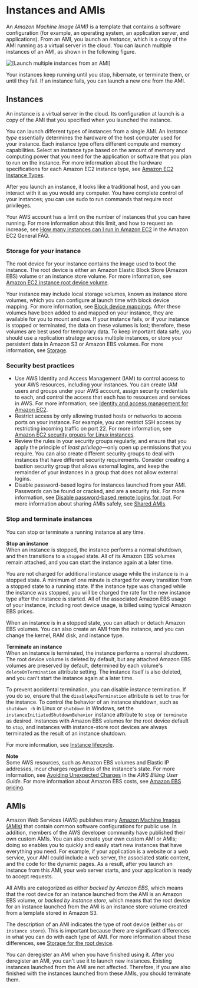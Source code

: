# Instances and AMIs<a name="ec2-instances-and-amis"></a>

An *Amazon Machine Image \(AMI\)* is a template that contains a software configuration \(for example, an operating system, an application server, and applications\)\. From an AMI, you launch an *instance*, which is a copy of the AMI running as a virtual server in the cloud\. You can launch multiple instances of an AMI, as shown in the following figure\.

![\[Launch multiple instances from an AMI\]](http://docs.aws.amazon.com/AWSEC2/latest/UserGuide/images/architecture_ami_instance.png)

Your instances keep running until you stop, hibernate, or terminate them, or until they fail\. If an instance fails, you can launch a new one from the AMI\.

## Instances<a name="instances"></a>

An instance is a virtual server in the cloud\. Its configuration at launch is a copy of the AMI that you specified when you launched the instance\.

You can launch different types of instances from a single AMI\. An *instance type* essentially determines the hardware of the host computer used for your instance\. Each instance type offers different compute and memory capabilities\. Select an instance type based on the amount of memory and computing power that you need for the application or software that you plan to run on the instance\. For more information about the hardware specifications for each Amazon EC2 instance type, see [Amazon EC2 Instance Types](https://aws.amazon.com/ec2/instance-types/)\.

After you launch an instance, it looks like a traditional host, and you can interact with it as you would any computer\. You have complete control of your instances; you can use sudo to run commands that require root privileges\.

Your AWS account has a limit on the number of instances that you can have running\. For more information about this limit, and how to request an increase, see [How many instances can I run in Amazon EC2](http://aws.amazon.com/ec2/faqs/#how-many-instances-ec2) in the Amazon EC2 General FAQ\. 

### Storage for your instance<a name="storage-options"></a>

The root device for your instance contains the image used to boot the instance\. The root device is either an Amazon Elastic Block Store \(Amazon EBS\) volume or an instance store volume\. For more information, see [Amazon EC2 instance root device volume](RootDeviceStorage.md)\.

Your instance may include local storage volumes, known as instance store volumes, which you can configure at launch time with block device mapping\. For more information, see [Block device mappings](block-device-mapping-concepts.md)\. After these volumes have been added to and mapped on your instance, they are available for you to mount and use\. If your instance fails, or if your instance is stopped or terminated, the data on these volumes is lost; therefore, these volumes are best used for temporary data\. To keep important data safe, you should use a replication strategy across multiple instances, or store your persistent data in Amazon S3 or Amazon EBS volumes\. For more information, see [Storage](Storage.md)\.

### Security best practices<a name="security-best-practices"></a>
+ Use AWS Identity and Access Management \(IAM\) to control access to your AWS resources, including your instances\. You can create IAM users and groups under your AWS account, assign security credentials to each, and control the access that each has to resources and services in AWS\. For more information, see [Identity and access management for Amazon EC2](security-iam.md)\.
+ Restrict access by only allowing trusted hosts or networks to access ports on your instance\. For example, you can restrict SSH access by restricting incoming traffic on port 22\. For more information, see [Amazon EC2 security groups for Linux instances](ec2-security-groups.md)\.
+ Review the rules in your security groups regularly, and ensure that you apply the principle of *least privilege*—only open up permissions that you require\. You can also create different security groups to deal with instances that have different security requirements\. Consider creating a bastion security group that allows external logins, and keep the remainder of your instances in a group that does not allow external logins\.
+ Disable password\-based logins for instances launched from your AMI\. Passwords can be found or cracked, and are a security risk\. For more information, see [Disable password\-based remote logins for root](building-shared-amis.md#public-amis-disable-password-logins-for-root)\. For more information about sharing AMIs safely, see [Shared AMIs](sharing-amis.md)\.

### Stop and terminate instances<a name="instance-stopping-starting-terminating"></a>

You can stop or terminate a running instance at any time\.

**Stop an instance**  
When an instance is stopped, the instance performs a normal shutdown, and then transitions to a `stopped` state\. All of its Amazon EBS volumes remain attached, and you can start the instance again at a later time\. 

You are not charged for additional instance usage while the instance is in a stopped state\. A minimum of one minute is charged for every transition from a stopped state to a running state\. If the instance type was changed while the instance was stopped, you will be charged the rate for the new instance type after the instance is started\. All of the associated Amazon EBS usage of your instance, including root device usage, is billed using typical Amazon EBS prices\. 

When an instance is in a stopped state, you can attach or detach Amazon EBS volumes\. You can also create an AMI from the instance, and you can change the kernel, RAM disk, and instance type\.

**Terminate an instance**  
When an instance is terminated, the instance performs a normal shutdown\. The root device volume is deleted by default, but any attached Amazon EBS volumes are preserved by default, determined by each volume's `deleteOnTermination` attribute setting\. The instance itself is also deleted, and you can't start the instance again at a later time\.

To prevent accidental termination, you can disable instance termination\. If you do so, ensure that the `disableApiTermination` attribute is set to `true` for the instance\. To control the behavior of an instance shutdown, such as `shutdown -h` in Linux or `shutdown` in Windows, set the `instanceInitiatedShutdownBehavior` instance attribute to `stop` or `terminate` as desired\. Instances with Amazon EBS volumes for the root device default to `stop`, and instances with instance\-store root devices are always terminated as the result of an instance shutdown\.

For more information, see [Instance lifecycle](ec2-instance-lifecycle.md)\.

**Note**  
Some AWS resources, such as Amazon EBS volumes and Elastic IP addresses, incur charges regardless of the instance's state\. For more information, see [Avoiding Unexpected Charges](https://docs.aws.amazon.com/awsaccountbilling/latest/aboutv2/checklistforunwantedcharges.html) in the *AWS Billing User Guide*\. For more information about Amazon EBS costs, see [Amazon EBS pricing](http://aws.amazon.com/ebs/pricing/)\.

## AMIs<a name="amis"></a>

Amazon Web Services \(AWS\) publishes many [Amazon Machine Images \(AMIs\)](https://docs.aws.amazon.com/AWSEC2/latest/UserGuide/finding-an-ami.html) that contain common software configurations for public use\. In addition, members of the AWS developer community have published their own custom AMIs\. You can also create your own custom AMI or AMIs; doing so enables you to quickly and easily start new instances that have everything you need\. For example, if your application is a website or a web service, your AMI could include a web server, the associated static content, and the code for the dynamic pages\. As a result, after you launch an instance from this AMI, your web server starts, and your application is ready to accept requests\.

All AMIs are categorized as either *backed by Amazon EBS*, which means that the root device for an instance launched from the AMI is an Amazon EBS volume, or *backed by instance store*, which means that the root device for an instance launched from the AMI is an instance store volume created from a template stored in Amazon S3\.

The description of an AMI indicates the type of root device \(either `ebs` or `instance store`\)\. This is important because there are significant differences in what you can do with each type of AMI\. For more information about these differences, see [Storage for the root device](ComponentsAMIs.md#storage-for-the-root-device)\. 

You can deregister an AMI when you have finished using it\. After you deregister an AMI, you can't use it to launch new instances\. Existing instances launched from the AMI are not affected\. Therefore, if you are also finished with the instances launched from these AMIs, you should terminate them\.